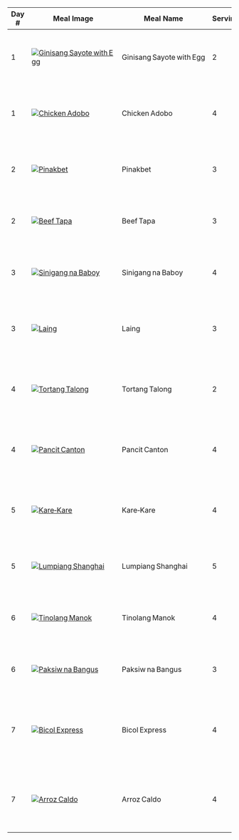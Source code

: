 | Day # | Meal Image | Meal Name | Servings | Ingredients | Prep Steps | Prep Time | Nutritional Info | Cost |
|-------|------------|-----------|----------|-------------|------------|-----------|------------------|------|
| 1 | [![Ginisang Sayote with Egg](https://www.kawalingpinoy.com/wp-content/uploads/2018/11/chayote-egg-stir-fry-2-150x150.jpg)](https://www.kawalingpinoy.com/chayote-and-egg-stir-fry/) | Ginisang Sayote with Egg | 2 | Chayote, eggs, garlic, onion, salt, oil | Sauté aromatics, add chayote, stir in eggs until set | 20 min | 220 kcal · 9 g P · 15 g C · 12 g F | ₱85 |
| 1 | [![Chicken Adobo](https://thedomesticman.com/wp-content/uploads/2018/09/chicken-adobo-150x150.jpg)](https://thedomesticman.com/2018/09/25/chicken-adobo-filipino-stewed-chicken/) | Chicken Adobo | 4 | Chicken, soy sauce, vinegar, garlic, peppercorns, bay leaves | Marinate chicken, simmer with marinade until tender | 45 min | 410 kcal · 28 g P · 5 g C · 30 g F | ₱220 |
| 2 | [![Pinakbet](https://www.kawalingpinoy.com/wp-content/uploads/2013/02/pinakbet-150x150.jpg)](https://www.kawalingpinoy.com/pinakbet/) | Pinakbet | 3 | Mixed vegetables, shrimp paste, garlic, onion, tomato | Sauté aromatics, add shrimp paste, toss vegetables until tender | 35 min | 250 kcal · 8 g P · 35 g C · 9 g F | ₱140 |
| 2 | [![Beef Tapa](https://www.kawalingpinoy.com/wp-content/uploads/2013/02/beef-tapa-150x150.jpg)](https://www.kawalingpinoy.com/filipino-beef-tapa/) | Beef Tapa | 3 | Beef sirloin, soy sauce, calamansi juice, garlic, sugar | Marinate beef, pan‑fry until browned | 30 min | 480 kcal · 35 g P · 6 g C · 34 g F | ₱260 |
| 3 | [![Sinigang na Baboy](https://www.kawalingpinoy.com/wp-content/uploads/2013/02/sinigang-na-baboy-150x150.jpg)](https://www.kawalingpinoy.com/sinigang-na-baboy/) | Sinigang na Baboy | 4 | Pork ribs, tamarind, water spinach, radish, eggplant | Boil pork, add souring agent & vegetables, simmer | 50 min | 350 kcal · 25 g P · 10 g C · 22 g F | ₱300 |
| 3 | [![Laing](https://www.kawalingpinoy.com/wp-content/uploads/2013/02/laing-150x150.jpg)](https://www.kawalingpinoy.com/laing/) | Laing | 3 | Dried taro leaves, coconut milk, chilies, shrimp paste | Simmer coconut milk & spices, add taro leaves until tender | 40 min | 300 kcal · 7 g P · 18 g C · 24 g F | ₱190 |
| 4 | [![Tortang Talong](https://www.kawalingpinoy.com/wp-content/uploads/2013/02/tortang-talong-150x150.jpg)](https://www.kawalingpinoy.com/tortang-talong/) | Tortang Talong | 2 | Eggplant, eggs, oil, salt, pepper | Roast eggplant, peel, flatten, dip in egg, fry until golden | 25 min | 280 kcal · 12 g P · 10 g C · 20 g F | ₱85 |
| 4 | [![Pancit Canton](https://pickledplum.com/wp-content/uploads/2020/05/pancit-canton-150x150.jpg)](https://pickledplum.com/pancit-canton/) | Pancit Canton | 4 | Egg noodles, chicken, shrimp, cabbage, carrots, soy sauce | Sauté meat & veg, toss noodles with sauce | 30 min | 420 kcal · 20 g P · 55 g C · 14 g F | ₱240 |
| 5 | [![Kare‑Kare](https://www.kawalingpinoy.com/wp-content/uploads/2013/02/kare-kare-150x150.jpg)](https://www.kawalingpinoy.com/kare-kare/) | Kare‑Kare | 4 | Oxtail, peanut sauce, eggplant, string beans, banana blossom | Boil meat until tender, add vegetables & peanut sauce | 1 hr 10 min | 550 kcal · 32 g P · 28 g C · 34 g F | ₱380 |
| 5 | [![Lumpiang Shanghai](https://www.simplyrecipes.com/thmb/6X1lumpia-thumb.jpg)](https://www.simplyrecipes.com/lumpia-shanghai-recipe-7552562) | Lumpiang Shanghai | 5 | Ground pork, carrots, onion, garlic, spring roll wrappers | Mix filling, wrap, deep‑fry until golden | 50 min | 390 kcal · 16 g P · 25 g C · 26 g F | ₱210 |
| 6 | [![Tinolang Manok](https://www.kawalingpinoy.com/wp-content/uploads/2013/02/tinolang-manok-150x150.jpg)](https://www.kawalingpinoy.com/tinolang-manok/) | Tinolang Manok | 4 | Chicken, green papaya, chili leaves, ginger, fish sauce | Sauté ginger, add chicken, pour broth, simmer with veg | 45 min | 280 kcal · 25 g P · 8 g C · 16 g F | ₱230 |
| 6 | [![Paksiw na Bangus](https://www.kawalingpinoy.com/wp-content/uploads/2013/02/paksiw-na-bangus-150x150.jpg)](https://www.kawalingpinoy.com/paksiw-na-bangus/) | Paksiw na Bangus | 3 | Milkfish, vinegar, garlic, ginger, peppercorns | Simmer all ingredients until fish is tender | 35 min | 240 kcal · 27 g P · 3 g C · 12 g F | ₱160 |
| 7 | [![Bicol Express](https://www.kawalingpinoy.com/wp-content/uploads/2013/02/bicol-express-150x150.jpg)](https://www.kawalingpinoy.com/bicol-express/) | Bicol Express | 4 | Pork belly, coconut milk, shrimp paste, chili peppers | Sauté pork, add coconut milk & shrimp paste, simmer with chili | 40 min | 520 kcal · 27 g P · 10 g C · 44 g F | ₱310 |
| 7 | [![Arroz Caldo](https://www.kawalingpinoy.com/wp-content/uploads/2013/02/arroz-caldo-150x150.jpg)](https://www.kawalingpinoy.com/arroz-caldo/) | Arroz Caldo | 4 | Glutinous rice, chicken, ginger, garlic, safflower | Sauté aromatics, add chicken & rice, pour broth, simmer | 50 min | 330 kcal · 18 g P · 45 g C · 8 g F | ₱150 |

